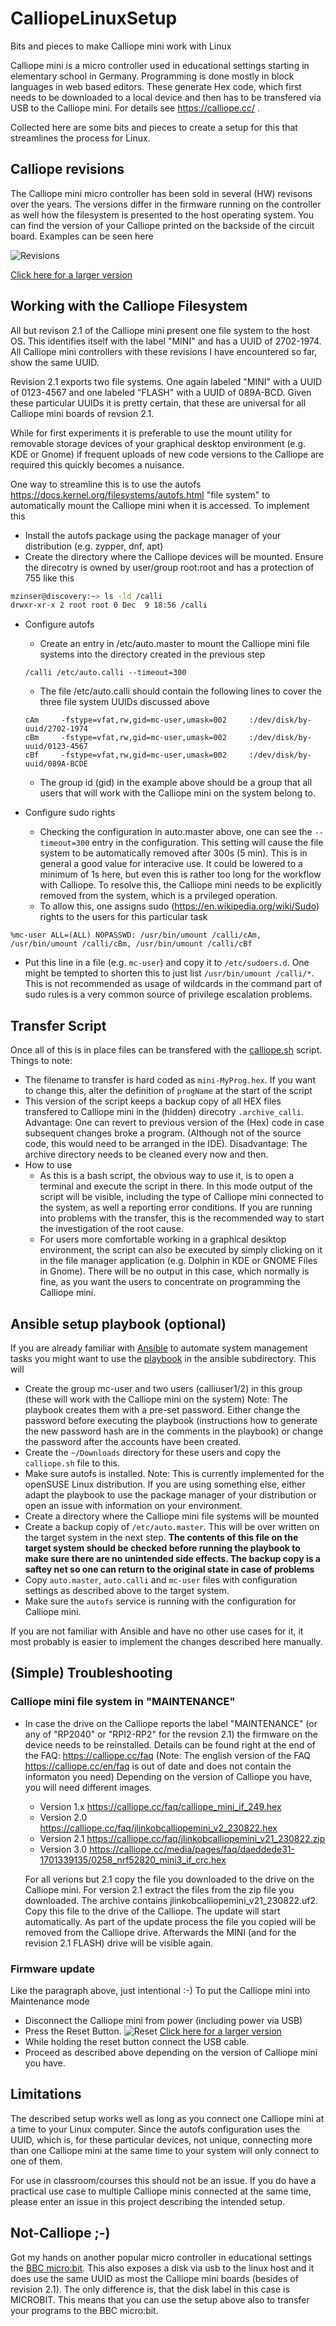# CalliopeLinuxSetup

Bits and pieces to make Calliope mini work with Linux

Calliope mini is a micro controller used in educational settings starting in elementary school in Germany. Programming is done mostly in block languages
in web based editors. These generate Hex code, which first needs to be downloaded to a local device and then has
to be transfered via USB to the Calliope mini. For details see <https://calliope.cc/> .

Collected here are some bits and pieces to create a setup for this that streamlines the process for Linux.

## Calliope revisions

The Calliope mini micro controller has been sold in several (HW) revisons over the years. The versions differ in the
firmware running on the controller as well how the filesystem is presented to the host operating system. You can
find the version of your Calliope printed on the backside of the circuit board. Examples can be seen here

![Revisions](images/Calli_rev_small.png)

[Click here for a larger version](images/Calli_rev.png)

## Working with the Calliope Filesystem

All but revison 2.1 of the Calliope mini present one file system to the host OS. This identifies itself with the label "MINI" and has a UUID of 2702-1974. All Calliope mini controllers with these revisions I have encountered so far, show the same UUID.

Revision 2.1 exports two file systems. One again labeled "MINI" with a UUID of 0123-4567 and one labeled "FLASH" with a UUID of 089A-BCD. Given these particular UUIDs it is pretty certain, that these are universal for all Calliope mini boards of revsion 2.1.

While for first experiments it is preferable to use the mount utility for removable storage devices of your graphical desktop environment (e.g. KDE or Gnome) if frequent uploads of new code versions to the Calliope are required this quickly becomes a nuisance.

One way to streamline this is to use the autofs <https://docs.kernel.org/filesystems/autofs.html> "file system" to automatically mount the Calliope mini when it is accessed. To implement this

* Install the autofs package using the package manager of your distribution (e.g. zypper, dnf, apt)
* Create the directory where the Calliope devices will be mounted. Ensure the direcotry is owned by user/group root:root and has a protection of 755 like this

 ```bash
mzinser@discovery:~> ls -ld /calli
drwxr-xr-x 2 root root 0 Dec  9 18:56 /calli
  ```
  
* Configure autofs
  * Create an entry in /etc/auto.master to mount the Calliope mini file systems into the directory created in the previous step
  
  ```text
  /calli /etc/auto.calli --timeout=300
  ```

  * The file /etc/auto.calli should contain the following lines to cover the three file system UUIDs discussed above

  ```text
  cAm     -fstype=vfat,rw,gid=mc-user,umask=002     :/dev/disk/by-uuid/2702-1974
  cBm     -fstype=vfat,rw,gid=mc-user,umask=002     :/dev/disk/by-uuid/0123-4567
  cBf     -fstype=vfat,rw,gid=mc-user,umask=002     :/dev/disk/by-uuid/089A-BCDE
  ```

  * The group id (gid) in the example above should be a group that all users that will work with the Calliope mini on the system belong to.
  
* Configure sudo rights
  * Checking the configuration in auto.master above, one can see the `--timeout=300` entry in the configuration. This setting will cause the file system to be automatically removed after 300s (5 min). This is in general a good value for interacive use. It could be lowered to a minimum of 1s here, but even this is rather too long for the workflow with Calliope. To resolve this, the Calliope mini needs to be explicitly removed from the system, which is a prvileged operation.
  * To allow this, one assigns sudo (<https://en.wikipedia.org/wiki/Sudo>) rights to the users for this particular task
  
```text
%mc-user ALL=(ALL) NOPASSWD: /usr/bin/umount /calli/cAm, /usr/bin/umount /calli/cBm, /usr/bin/umount /calli/cBf
```

  * Put this line in a file (e.g. `mc-user`)  and copy it to `/etc/sudoers.d`. One might be tempted to shorten this to just list `/usr/bin/umount /calli/*`. This is not recommended as usage of wildcards in the command part of sudo rules is a very common source of privilege escalation problems.

## Transfer Script

Once all of this is in place files can be transfered with the [calliope.sh](ansible/files/calliope.sh) script. Things to note:

* The filename to transfer is hard coded as `mini-MyProg.hex`. If you want to change this, alter the definition of `progName` at the start of the script
* This version of the script keeps a backup copy of all HEX files transfered to Calliope mini in the (hidden) direcotry `.archive_calli`. Advantage: One can revert to previous version of the (Hex) code in case subsequent changes broke a program. (Although not of the source code, this would need to be arranged in the IDE). Disadvantage: The archive directory needs to be cleaned every now and then.
* How to use
  * As this is a bash script, the obvious way to use it, is to open a terminal and execute the script in there. In this mode  output of the script will be visible, including the type of Calliope mini connected to the system, as well a reporting error conditions. If you are running into problems with the transfer, this is the recommended way to start the investigation of the root cause.
  * For users more comfortable working in a graphical desiktop environment, the script can also be executed by simply clicking on it in the file manager application (e.g. Dolphin in KDE or GNOME Files in Gnome). There will be no output in this case, which normally is fine, as you want the users to concentrate on programming the Calliope mini.

## Ansible setup playbook (optional)

If you are already familiar with [Ansible](https://www.ansible.com/) to automate system management tasks you might want to use the [playbook](ansible/calliope.yml) in the ansible subdirectory. This will

* Create the group mc-user and two users (calliuser1/2) in this group (these will work with the Calliope mini on the system) Note: The playbook creates them with a pre-set password. Either change the password before executing the playbook (instructions how to generate the new password hash are in the comments in the playbook) or change the password after the accounts have been created.
* Create the `~/Downloads` directory for these users and copy the `calliope.sh` file to this.
* Make sure autofs is installed. Note: This is currently implemented for the openSUSE Linux distribution. If you are using something else, either adapt the playbook to use the package manager of your distribution or open an issue with information on your environment.
* Create a directory where the Calliope mini file systems will be mounted
* Create a backup copiy of `/etc/auto.master`.  This will be over written on the target system in the next step. **The contents of this file on the target system should be checked before running the playbook to make sure there are no unintended side effects. The backup copy is a saftey net so one can return to the original state in case of problems**
* Copy `auto.master`, `auto.calli` and `mc-user` files with configuration settings as described above to the target system.
* Make sure the `autofs` service is running with the configuration for Calliope mini.

If you are not familiar with Ansible and have no other use cases for it, it most probably is easier to implement the changes described here manually.

## (Simple) Troubleshooting

### Calliope mini file system in "MAINTENANCE"

* In case the drive on the Calliope reports the label "MAINTENANCE" (or any of "RP2040" or "RPI2-RP2" for the revsion 2.1) the firmware on the device needs to be reinstalled. Details can be found right at the end of the FAQ: <https://calliope.cc/faq>
  (Note: The english version of the FAQ <https://calliope.cc/en/faq> is out of date and does not contain the informaton you need)
  Depending on the version of Calliope you have, you will need different images.
  * Version 1.x <https://calliope.cc/faq/calliope_mini_if_249.hex>
  * Version 2.0 <https://calliope.cc/faq/jlinkobcalliopemini_v2_230822.hex>
  * Version 2.1 <https://calliope.cc/faq/jlinkobcalliopemini_v21_230822.zip>
  * Version 3.0 <https://calliope.cc/media/pages/faq/daeddede31-1701339135/0258_nrf52820_mini3_if_crc.hex>

  For all verions but 2.1 copy the file you downloaded to the drive on the Calliope mini. For version 2.1 extract the files from the zip file you downloaded. The archive contains jlinkobcalliopemini_v21_230822.uf2. Copy this file to the drive of the Calliope.
  The update will start automatically. As part of the update process the file you copied will be removed from the Calliope drive. Afterwards the MINI (and for the revision 2.1 FLASH) drive will be visible again.

### Firmware update

Like the paragraph above, just intentional :-) To put the Calliope mini into Maintenance mode

* Disconnect the Calliope mini from power (including power via USB)
* Press the Reset Button. ![Reset](images/Calli_reset_small.png) [Click here for a larger version](images/Calli_reset.png)
* While holding the reset button connect the USB cable.
* Proceed as described above depending on the version of Calliope mini you have.

## Limitations

The described setup works well as long as you connect one Calliope mini at a time to your Linux computer. Since the autofs configuration uses the UUID, which is, for these particular devices, not unique, connecting more than one Calliope mini at the same time to your system will only connect to one of them.

For use in classroom/courses this should not be an issue. If you do have a practical use case to multiple Calliope minis connected at the same time, please enter an issue in this project describing the intended setup.

## Not-Calliope ;-)

Got my hands on another popular micro controller in educational settings the [BBC micro:bit](https://microbit.org/). This also exposes a disk via usb to the linux host and it does use the same UUID as most the Calliope mini boards (besides of revision 2.1). The only difference is, that the disk label in this case is MICROBIT. This means that you can use the setup above also to transfer your programs to the BBC micro:bit.  


